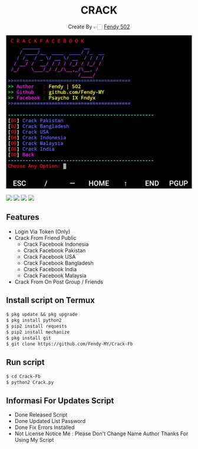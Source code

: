 <h1 align="center">
  CRACK
</h1>
</div>
<p align="center">
  Create By 👉🏻  <a href="https://github.com/Fendy-MY">Fendy 502</a>
</p>
<p align="center">
 <img src="https://raw.githubusercontent.com/Fendy-MY/Crack-Fb/master/Screenshot_20201017-223118_1.jpg" width="640" title="Menu" alt="Menu">
</p>

   ![](https://img.shields.io/badge/Language-2-blue) ![](https://img.shields.io/badge/Python-2.7-green) ![](https://img.shields.io/badge/Size-174KB-orange) ![](https://img.shields.io/badge/Relase-20-08-20-brightgreen)

## Features
* Login Via Token (Only)
* Crack From Friend Public
  * Crack Facebook Indonesia
  * Crack Facebook Pakistan
  * Crack Facebook USA
  * Crack Facebook Bangladesh
  * Crack Facebook India
  * Crack Facebook Malaysia
* Crack From On Post Group / Friends

## Install script on Termux
```
$ pkg update && pkg upgrade
$ pkg install python2
$ pip2 install requests
$ pip2 install mechanize
$ pkg install git
$ git clone https://github.com/Fendy-MY/Crack-Fb
```

## Run script
```
$ cd Crack-Fb
$ python2 Crack.py
```

## Informasi For Updates Script
* Done Released Script
* Done Updated List Password
* Done Fix Errors Installed
* Not License
Notice Me : Please Don't Change Name Author
Thanks For Using My Script
